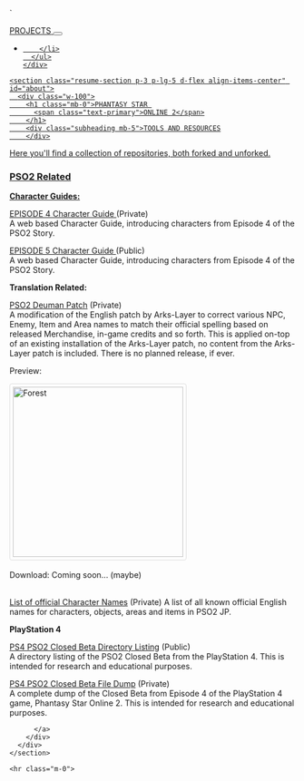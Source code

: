 `<!DOCTYPE html>

<!-- THIS WAS A QUICK AND DIRTILY PUT TOGETHER PAGE FROM OPEN SOURCE MATERIALS. IT IS NOT INTENDED TO LOOK GREAT, JUST FUNCTION. 

ALL OF THE INFORMATION REGARDING THIS CAN BE FOUND HERE:
https://github.com/BlackrockDigital/startbootstrap-resume




















-->

<html lang="en">
<head>

  <meta charset="utf-8">
  <meta name="viewport" content="width=device-width, initial-scale=1, shrink-to-fit=no">
  <meta name="description" content="">
  <meta name="author" content="">

  <title>PROJECT BY THE A★ TEAM</title>

  <!-- Bootstrap core CSS -->
  <link href="vendor/bootstrap/css/bootstrap.min.css" rel="stylesheet">

  <!-- Custom fonts for this template -->
  <link href="https://fonts.googleapis.com/css?family=Saira+Extra+Condensed:500,700" rel="stylesheet">
  <link href="https://fonts.googleapis.com/css?family=Muli:400,400i,800,800i" rel="stylesheet">
  <link href="vendor/fontawesome-free/css/all.min.css" rel="stylesheet">

  <!-- Custom styles for this template -->
  <link href="css/resume.min.css" rel="stylesheet">

</head>

<body id="page-top">

  <nav class="navbar navbar-expand-lg navbar-dark bg-primary fixed-top" id="sideNav">
    <a class="navbar-brand js-scroll-trigger" href="#page-top">
      <span class="d-block d-lg-none">PROJECTS</span>
      <span class="d-none d-lg-block">
      </span>
    </a>
    <button class="navbar-toggler" type="button" data-toggle="collapse" data-target="#navbarSupportedContent" aria-controls="navbarSupportedContent" aria-expanded="false" aria-label="Toggle navigation">
      <span class="navbar-toggler-icon"></span>
    </button>
    <div class="collapse navbar-collapse" id="navbarSupportedContent">
      <ul class="navbar-nav">
        <li class="nav-item">
          <a class="nav-link js-scroll-trigger" href="#about">

        </li>
      </ul>
    </div>
  </nav>

  <div class="container-fluid p-0">

    <section class="resume-section p-3 p-lg-5 d-flex align-items-center" id="about">
      <div class="w-100">
        <h1 class="mb-0">PHANTASY STAR 
          <span class="text-primary">ONLINE 2</span>
        </h1>
        <div class="subheading mb-5">TOOLS AND RESOURCES
        </div>
    			
<p>Here you'll find a collection of repositories, both forked and unforked.</p>

<h3 id="pso2related"><strong>PSO2 Related</strong></h3>

<p><strong>Character Guides:</strong></p>

<p><a href="inserturl">EPISODE 4 Character Guide </a> (Private)<br>
A web based Character Guide, introducing characters from Episode 4 of the PSO2 Story.</p>

<p><a href="inserturl">EPISODE 5 Character Guide </a> (Public)<br>	
A web based Character Guide, introducing characters from Episode 4 of the PSO2 Story.</p>

<p><strong>Translation Related:</strong></p>

<p><a href="https://github.com/JoycieC/PSO2-Deuman-Patch">PSO2 Deuman Patch</a> (Private)<br>
A modification of the English patch by Arks-Layer to correct various NPC, Enemy, Item and Area names to match their official spelling based on released Merchandise, in-game credits and so forth. This is applied on-top of an existing installation of the Arks-Layer patch, no content from the Arks-Layer patch is included. There is no planned release, if ever.</p>

<p>Preview:</p>
<style>
img {
  border: 1px solid #ddd; /* Gray border */
  border-radius: 4px;  /* Rounded border */
  padding: 5px; /* Some padding */
  width: 300px; /* Set a small width */
}

/* Add a hover effect (blue shadow) */
img:hover {
  box-shadow: 0 0 2px 1px rgba(0, 140, 186, 0.5);
}
</style>
<body>

<a target="_blank" href="Projects/PSO2/DeumanPatch/images/deumanpatch.jpg">
  <img src="Projects/PSO2/DeumanPatch/images/deumanpatch.jpg" alt="Forest">
</a>
<br><br>Download: Coming soon... (maybe)<br><br>

</body>



<p><a href="/Projects/web/pso2/en-names/embed.html">List of official Character Names</a> (Private)
A list of all known official English names for characters, objects, areas and items in PSO2 JP.</p>

<p><strong>PlayStation 4</strong></p>

<p><a href="/Projects/PSO2/PS4ClosedBetaDirectory/pso2cbhtml.html">PS4 PSO2 Closed Beta Directory Listing</a> (Public)<br>
A directory listing of the PSO2 Closed Beta from the PlayStation 4. This is intended for research and educational purposes.</p>

<p><a href="nourl">PS4 PSO2 Closed Beta File Dump</a> (Private)<br>
A complete dump of the Closed Beta from Episode 4 of the PlayStation 4 game, Phantasy Star Online 2.
This is intended for research and educational purposes.</p>
		
		
		
		
          </a>
        </div>
      </div>
    </section>

    <hr class="m-0">
	
  </div>

  <!-- Bootstrap core JavaScript -->
  <script src="vendor/jquery/jquery.min.js"></script>
  <script src="vendor/bootstrap/js/bootstrap.bundle.min.js"></script>

  <!-- Plugin JavaScript -->
  <script src="vendor/jquery-easing/jquery.easing.min.js"></script>

  <!-- Custom scripts for this template -->
  <script src="js/resume.min.js"></script>

</body>

</html>
